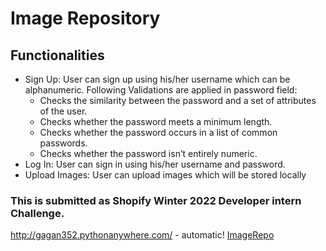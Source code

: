 # Image Repository
## Functionalities
* Sign Up: User can sign up using his/her username which can be alphanumeric. Following Validations are applied in password field:
  * Checks the similarity between the password and a set of attributes of the user.
  * Checks whether the password meets a minimum length.
  * Checks whether the password occurs in a list of common passwords.
  * Checks whether the password isn’t entirely numeric.
* Log In: User can sign in using his/her username and password.
* Upload Images: User can upload images which will be stored locally

### This is submitted as Shopify Winter 2022 Developer intern Challenge.
http://gagan352.pythonanywhere.com/ - automatic!
[ImageRepo](http://gagan352.pythonanywhere.com/)
